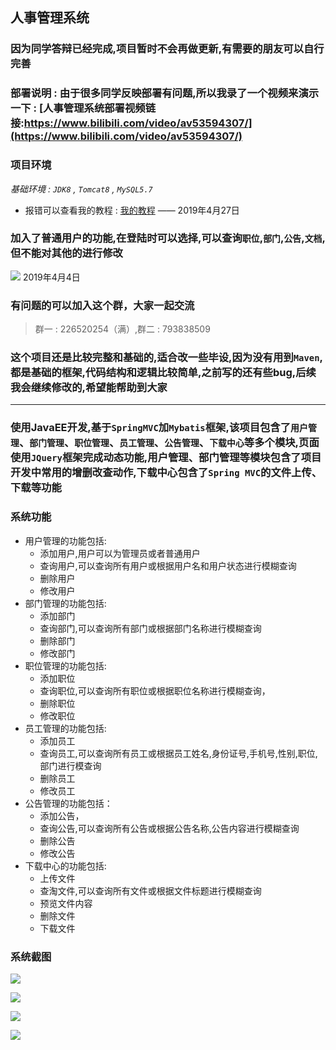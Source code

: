 ## 人事管理系统


### 因为同学答辩已经完成,项目暂时不会再做更新,有需要的朋友可以自行完善


### 部署说明 : 由于很多同学反映部署有问题,所以我录了一个视频来演示一下 : [人事管理系统部署视频链接:https://www.bilibili.com/video/av53594307/](https://www.bilibili.com/video/av53594307/) 


### 项目环境
*基础环境 : `JDK8` , `Tomcat8` , `MySQL5.7`*

* 报错可以查看我的教程 : [我的教程](https://github.com/rainweb521/My-tutorial) —— 2019年4月27日


### 加入了普通用户的功能,在登陆时可以选择,可以查询`职位`,`部门`,`公告`,`文档`,但不能对其他的进行修改
![ ](WebContent/public/images/s.png)
2019年4月4日


### 有问题的可以加入这个群，大家一起交流
> 群一 : 226520254（满）,群二 : 793838509


### 这个项目还是比较完整和基础的,适合改一些毕设,因为没有用到`Maven`,都是基础的框架,代码结构和逻辑比较简单,之前写的还有些bug,后续我会继续修改的,希望能帮助到大家

--- 

### 使用JavaEE开发,基于`SpringMVC`加`Mybatis`框架,该项目包含了`用户管理`、`部门管理`、`职位管理`、`员工管理`、`公告管理`、`下载中心`等多个模块,页面使用`JQuery`框架完成动态功能,用户管理、部门管理等模块包含了项目开发中常用的增删改查动作,下载中心包含了`Spring MVC`的文件上传、下载等功能


### 系统功能
* 用户管理的功能包括:
  * 添加用户,用户可以为管理员或者普通用户
  * 查询用户,可以查询所有用户或根据用户名和用户状态进行模糊查询
  * 删除用户
  * 修改用户
* 部门管理的功能包括:
  * 添加部门
  * 查询部门,可以查询所有部门或根据部门名称进行模糊查询
  * 删除部门
  * 修改部门
* 职位管理的功能包括:
  * 添加职位
  * 查询职位,可以查询所有职位或根据职位名称进行模糊查询，
  * 删除职位
  * 修改职位
* 员工管理的功能包括:
  * 添加员工
  * 查询员工,可以查询所有员工或根据员工姓名,身份证号,手机号,性别,职位,部门进行模查询
  * 删除员工
  * 修改员工
* 公告管理的功能包括：
  * 添加公告，
  * 查询公告,可以查询所有公告或根据公告名称,公告内容进行模糊查询
  * 删除公告
  * 修改公告
* 下载中心的功能包括:
  * 上传文件
  * 查淘文件,可以查询所有文件或根据文件标题进行模糊查询
  * 预览文件内容
  * 删除文件
  * 下载文件
  
  
### 系统截图
![ ](WebContent/public/images/4.png)

![ ](WebContent/public/images/3.png)

![ ](WebContent/public/images/2.png)

![ ](WebContent/public/images/1.png)
